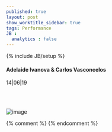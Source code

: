 ```yaml
---
published: true
layout: post
show_worktitle_sidebar: true
tags: Performance
JB :
  analytics : false
---
```


{% include JB/setup %}




<p>
<h4>Adelaide Ivanova & Carlos Vasconcelos </h4>
14|06|19

<br /><br />
</p><p>
<img src="{{ site.url }}/images/carlos_small.jpg" alt="image">
</p>



{% comment %}
{% endcomment %}